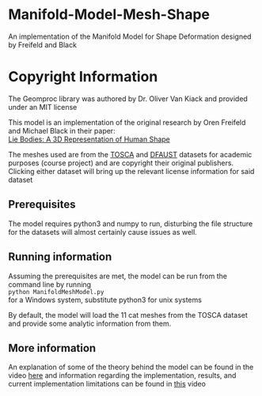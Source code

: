# Manifold-Model-Mesh-Shape
An implementation of the Manifold Model for Shape Deformation designed by Freifeld and Black

# Copyright Information
The Geomproc library was authored by Dr. Oliver Van Kiack and provided under an MIT license  

This model is an implementation of the original research by Oren Freifeld and Michael Black in their paper:  
[Lie Bodies: A 3D Representation of Human Shape](https://link.springer.com/chapter/10.1007/978-3-642-33718-5_1)

The meshes used are from the [TOSCA](http://tosca.cs.technion.ac.il/data/toscahires.txt) and [DFAUST](https://dfaust.is.tuebingen.mpg.de/license.html) datasets for academic purposes (course project) and are copyright their original publishers. Clicking either dataset will bring up the relevant license information for said dataset


## Prerequisites 
The model requires python3 and numpy to run, disturbing the file structure for the datasets will almost certainly cause issues as well.

## Running information
Assuming the prerequisites are met, the model can be run from the command line by running   
```python ManifoldMeshModel.py```   
for a Windows system, substitute python3 for unix systems

By default, the model will load the 11 cat meshes from the TOSCA dataset and provide some analytic information from them. 


## More information 
An explanation of some of the theory behind the model can be found in the video [here](https://www.youtube.com/watch?v=FAFZb96mpfI) and information regarding the implementation, results, and current implementation limitations can be found in [this](https://www.youtube.com/watch?v=5hmKpguMGa0) video 


